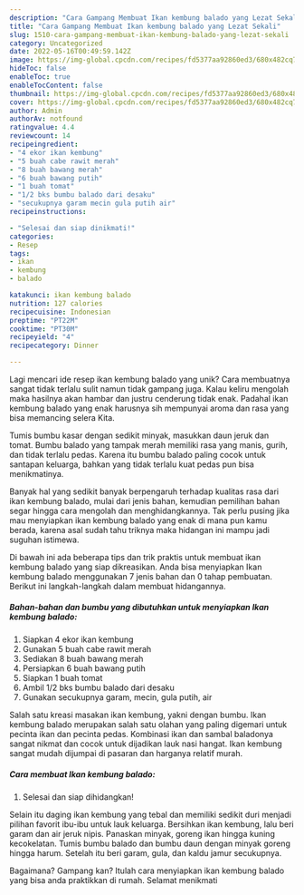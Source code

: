 ```yaml
---
description: "Cara Gampang Membuat Ikan kembung balado yang Lezat Sekali"
title: "Cara Gampang Membuat Ikan kembung balado yang Lezat Sekali"
slug: 1510-cara-gampang-membuat-ikan-kembung-balado-yang-lezat-sekali
category: Uncategorized
date: 2022-05-16T00:49:59.142Z
image: https://img-global.cpcdn.com/recipes/fd5377aa92860ed3/680x482cq70/ikan-kembung-balado-foto-resep-utama.jpg
hideToc: false
enableToc: true
enableTocContent: false
thumbnail: https://img-global.cpcdn.com/recipes/fd5377aa92860ed3/680x482cq70/ikan-kembung-balado-foto-resep-utama.jpg
cover: https://img-global.cpcdn.com/recipes/fd5377aa92860ed3/680x482cq70/ikan-kembung-balado-foto-resep-utama.jpg
author: Admin
authorAv: notfound
ratingvalue: 4.4
reviewcount: 14
recipeingredient:
- "4 ekor ikan kembung"
- "5 buah cabe rawit merah"
- "8 buah bawang merah"
- "6 buah bawang putih"
- "1 buah tomat"
- "1/2 bks bumbu balado dari desaku"
- "secukupnya garam mecin gula putih air"
recipeinstructions:

- "Selesai dan siap dinikmati!"
categories:
- Resep
tags:
- ikan
- kembung
- balado

katakunci: ikan kembung balado 
nutrition: 127 calories
recipecuisine: Indonesian
preptime: "PT22M"
cooktime: "PT30M"
recipeyield: "4"
recipecategory: Dinner

---
```





Lagi mencari ide resep ikan kembung balado yang unik? Cara membuatnya sangat tidak terlalu sulit namun tidak gampang juga. Kalau keliru mengolah maka hasilnya akan hambar dan justru cenderung tidak enak. Padahal ikan kembung balado yang enak harusnya sih mempunyai aroma dan rasa yang bisa memancing selera Kita.





Tumis bumbu kasar dengan sedikit minyak, masukkan daun jeruk dan tomat. Bumbu balado yang tampak merah memiliki rasa yang manis, gurih, dan tidak terlalu pedas. Karena itu bumbu balado paling cocok untuk santapan keluarga, bahkan yang tidak terlalu kuat pedas pun bisa menikmatinya.

Banyak hal yang sedikit banyak berpengaruh terhadap kualitas rasa dari ikan kembung balado, mulai dari jenis bahan, kemudian pemilihan bahan segar hingga cara mengolah dan menghidangkannya. Tak perlu pusing jika mau menyiapkan ikan kembung balado yang enak di mana pun kamu berada, karena asal sudah tahu triknya maka hidangan ini mampu jadi suguhan istimewa.






Di bawah ini ada beberapa tips dan trik praktis untuk membuat ikan kembung balado yang siap dikreasikan. Anda bisa menyiapkan Ikan kembung balado menggunakan 7 jenis bahan dan 0 tahap pembuatan. Berikut ini langkah-langkah dalam membuat hidangannya.

<!--inarticleads1-->

##### Bahan-bahan dan bumbu yang dibutuhkan untuk menyiapkan Ikan kembung balado:

1. Siapkan 4 ekor ikan kembung
1. Gunakan 5 buah cabe rawit merah
1. Sediakan 8 buah bawang merah
1. Persiapkan 6 buah bawang putih
1. Siapkan 1 buah tomat
1. Ambil 1/2 bks bumbu balado dari desaku
1. Gunakan secukupnya garam, mecin, gula putih, air


Salah satu kreasi masakan ikan kembung, yakni dengan bumbu. Ikan kembung balado merupakan salah satu olahan yang paling digemari untuk pecinta ikan dan pecinta pedas. Kombinasi ikan dan sambal baladonya sangat nikmat dan cocok untuk dijadikan lauk nasi hangat. Ikan kembung sangat mudah dijumpai di pasaran dan harganya relatif murah. 

<!--inarticleads2-->

##### Cara membuat Ikan kembung balado:


1. Selesai dan siap dihidangkan!

Selain itu daging ikan kembung yang tebal dan memiliki sedikit duri menjadi pilihan favorit ibu-ibu untuk lauk keluarga. Bersihkan ikan kembung, lalu beri garam dan air jeruk nipis. Panaskan minyak, goreng ikan hingga kuning kecokelatan. Tumis bumbu balado dan bumbu daun dengan minyak goreng hingga harum. Setelah itu beri garam, gula, dan kaldu jamur secukupnya. 

Bagaimana? Gampang kan? Itulah cara menyiapkan ikan kembung balado yang bisa anda praktikkan di rumah. Selamat menikmati
